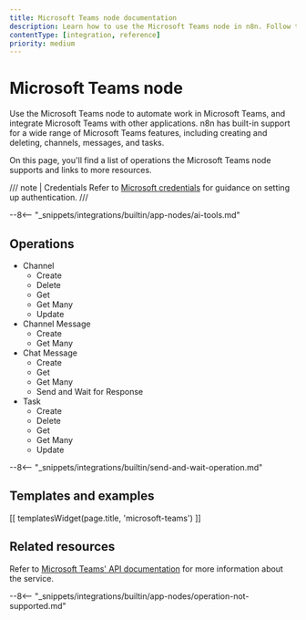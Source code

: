 ```yaml
---
title: Microsoft Teams node documentation
description: Learn how to use the Microsoft Teams node in n8n. Follow technical documentation to integrate Microsoft Teams node into your workflows.
contentType: [integration, reference]
priority: medium
---
```


# Microsoft Teams node

Use the Microsoft Teams node to automate work in Microsoft Teams, and integrate Microsoft Teams with other applications. n8n has built-in support for a wide range of Microsoft Teams features, including creating and deleting, channels, messages, and tasks. 

On this page, you'll find a list of operations the Microsoft Teams node supports and links to more resources.

/// note | Credentials
Refer to [Microsoft credentials](/integrations/builtin/credentials/microsoft.md) for guidance on setting up authentication.
///

--8<-- "_snippets/integrations/builtin/app-nodes/ai-tools.md"

## Operations

* Channel
    * Create
    * Delete
    * Get
    * Get Many
    * Update
* Channel Message
    * Create
    * Get Many
* Chat Message
	* Create
	* Get
	* Get Many
	* Send and Wait for Response
* Task
    * Create
    * Delete
    * Get
    * Get Many
    * Update

--8<-- "_snippets/integrations/builtin/send-and-wait-operation.md"

## Templates and examples

<!-- see https://www.notion.so/n8n/Pull-in-templates-for-the-integrations-pages-37c716837b804d30a33b47475f6e3780 -->
[[ templatesWidget(page.title, 'microsoft-teams') ]]

## Related resources

Refer to [Microsoft Teams' API documentation](https://learn.microsoft.com/en-us/graph/api/overview?view=graph-rest-1.0) for more information about the service.

--8<-- "_snippets/integrations/builtin/app-nodes/operation-not-supported.md"
